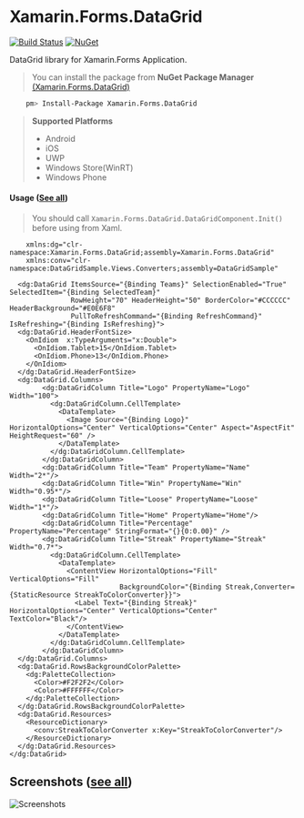 
Xamarin.Forms.DataGrid
======================

[![Build Status](https://www.bitrise.io/app/e72afbfab5432e1d/status.svg?token=Sxj77MEd-bke8RUGugsR2Q)](https://www.bitrise.io/app/e72afbfab5432e1d)    [![NuGet](https://img.shields.io/badge/nuget-v1.9.6-blue.svg?style=plastic)](https://www.nuget.org/packages/Xamarin.Forms.DataGrid)


 DataGrid library for Xamarin.Forms Application.

>You can install the package from **NuGet Package Manager**  [(Xamarin.Forms.DataGrid)](https://www.nuget.org/packages/Xamarin.Forms.DataGrid/)

```sh
    pm> Install-Package Xamarin.Forms.DataGrid
```
    
> **Supported Platforms**
  >- Android
  >- iOS
  >- UWP
  >- Windows Store(WinRT)
  >- Windows Phone

#### <i class="icon-pencil"></i> Usage ([See all](https://github.com/akgulebubekir/Xamarin.Forms.DataGrid/blob/master/Samples.md))

> You should call `Xamarin.Forms.DataGrid.DataGridComponent.Init()` before using from Xaml.


```xaml
    xmlns:dg="clr-namespace:Xamarin.Forms.DataGrid;assembly=Xamarin.Forms.DataGrid"
    xmlns:conv="clr-namespace:DataGridSample.Views.Converters;assembly=DataGridSample"

  <dg:DataGrid ItemsSource="{Binding Teams}" SelectionEnabled="True" SelectedItem="{Binding SelectedTeam}"
               RowHeight="70" HeaderHeight="50" BorderColor="#CCCCCC" HeaderBackground="#E0E6F8"
               PullToRefreshCommand="{Binding RefreshCommand}" IsRefreshing="{Binding IsRefreshing}">
  <dg:DataGrid.HeaderFontSize>
    <OnIdiom  x:TypeArguments="x:Double">
      <OnIdiom.Tablet>15</OnIdiom.Tablet>
      <OnIdiom.Phone>13</OnIdiom.Phone>
    </OnIdiom>
  </dg:DataGrid.HeaderFontSize>
  <dg:DataGrid.Columns>
        <dg:DataGridColumn Title="Logo" PropertyName="Logo" Width="100">
          <dg:DataGridColumn.CellTemplate>
            <DataTemplate>
              <Image Source="{Binding Logo}" HorizontalOptions="Center" VerticalOptions="Center" Aspect="AspectFit" HeightRequest="60" />
            </DataTemplate>
          </dg:DataGridColumn.CellTemplate>
        </dg:DataGridColumn>
        <dg:DataGridColumn Title="Team" PropertyName="Name" Width="2*"/>
        <dg:DataGridColumn Title="Win" PropertyName="Win" Width="0.95*"/>
        <dg:DataGridColumn Title="Loose" PropertyName="Loose"  Width="1*"/>
        <dg:DataGridColumn Title="Home" PropertyName="Home"/>
        <dg:DataGridColumn Title="Percentage" PropertyName="Percentage" StringFormat="{}{0:0.00}" />
        <dg:DataGridColumn Title="Streak" PropertyName="Streak" Width="0.7*">
          <dg:DataGridColumn.CellTemplate>
            <DataTemplate>
              <ContentView HorizontalOptions="Fill" VerticalOptions="Fill" 
                           BackgroundColor="{Binding Streak,Converter={StaticResource StreakToColorConverter}}">
                <Label Text="{Binding Streak}" HorizontalOptions="Center" VerticalOptions="Center" TextColor="Black"/>
              </ContentView>
            </DataTemplate>
          </dg:DataGridColumn.CellTemplate>
        </dg:DataGridColumn>
  </dg:DataGrid.Columns>
  <dg:DataGrid.RowsBackgroundColorPalette>
    <dg:PaletteCollection>
      <Color>#F2F2F2</Color>
      <Color>#FFFFFF</Color>
    </dg:PaletteCollection>
  </dg:DataGrid.RowsBackgroundColorPalette>
  <dg:DataGrid.Resources>
    <ResourceDictionary>
      <conv:StreakToColorConverter x:Key="StreakToColorConverter"/>
    </ResourceDictionary>
  </dg:DataGrid.Resources>
</dg:DataGrid>
```
Screenshots ([see all](https://github.com/akgulebubekir/Xamarin.Forms.DataGrid/tree/master/Screenshots))
-------------

![Screenshots](https://raw.githubusercontent.com/akgulebubekir/Xamarin.Forms.DataGrid/master/Screenshots/AllinOne.png)

